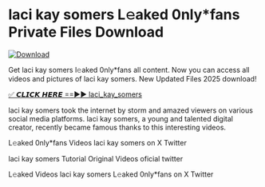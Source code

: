 # laci kay somers L𝚎aked 0nly*fans Private Files Download

[![Download](https://i.imgur.com/PoXn3jX.png)](https://mediafirer.com/laci+kay+somers)

Get laci kay somers l𝚎aked 0nly*fans all content. Now you can access all videos and pictures of laci kay somers. New Updated Files 2025 download!

[✅ 𝘾𝙇𝙄𝘾𝙆 𝙃𝙀𝙍𝙀 ==►► laci_kay_somers](https://mediafirer.com/laci+kay+somers)

laci kay somers took the internet by storm and amazed viewers on various social media platforms. laci kay somers, a young and talented digital creator, recently became famous thanks to this interesting videos.

L𝚎aked 0nly*fans Videos laci kay somers on X Twitter

laci kay somers Tutorial Original Videos oficial twitter

L𝚎aked Videos laci kay somers L𝚎aked 0nly*fans on X Twitter